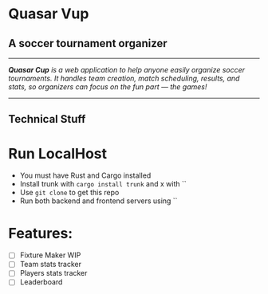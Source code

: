 # Quasar Vup
## A soccer tournament organizer

---

_**Quasar Cup** is a web application to help anyone easily organize soccer tournaments. It handles team creation, match scheduling, results, and stats, so organizers can focus on the fun part — the games!_

---


## Technical Stuff

# Run LocalHost
* You must have Rust and Cargo installed
* Install trunk with `cargo install trunk` and x with ``
* Use `git clone` to get this repo
* Run both backend and frontend servers using ``


# Features:
- [ ] Fixture Maker WIP
- [ ] Team stats tracker
- [ ] Players stats tracker
- [ ] Leaderboard